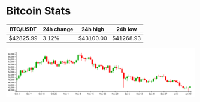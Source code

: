 # Bitcoin Stats

BTC/USDT|24h change|24h high|24h low|
|---|---|---|---|
|$42825.99|3.12%|$43100.00|$41268.93|

<img src="./chart.svg">
